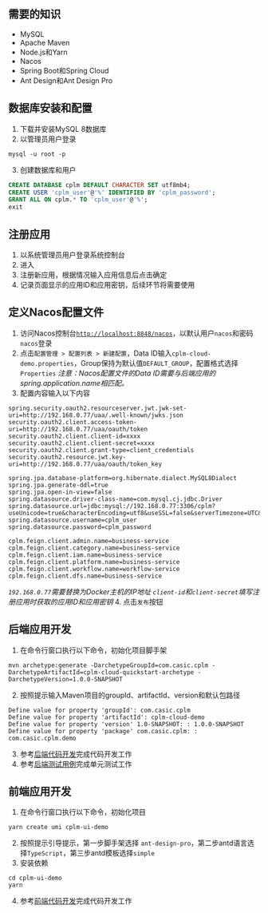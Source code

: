 ## 需要的知识
* MySQL
* Apache Maven
* Node.js和Yarn
* Nacos
* Spring Boot和Spring Cloud
* Ant Design和Ant Design Pro

## 数据库安装和配置
1. 下载并安装MySQL 8数据库
2. 以管理员用户登录
```
mysql -u root -p
```
3. 创建数据库和用户
```sql
CREATE DATABASE cplm DEFAULT CHARACTER SET utf8mb4;
CREATE USER 'cplm_user'@'%' IDENTIFIED BY 'cplm_password';
GRANT ALL ON cplm.* TO 'cplm_user'@'%';
exit
``` 

## 注册应用
1. 以系统管理员用户登录系统控制台
2. 进入
3. 注册新应用，根据情况输入应用信息后点击确定
4. 记录页面显示的应用ID和应用密钥，后续环节将需要使用

## 定义Nacos配置文件
1. 访问Nacos控制台[`http://localhost:8848/nacos`](http://localhost:8848/nacos)，以默认用户`nacos`和密码`nacos`登录
2. 点击` 配置管理 > 配置列表 > 新建配置 `，Data ID输入`cplm-cloud-demo.properties`，Group保持为默认值`DEFAULT_GROUP`，配置格式选择`Properties`
*注意：Nacos配置文件的Data ID需要与后端应用的spring.application.name相匹配。*
3. 配置内容输入以下内容
```
spring.security.oauth2.resourceserver.jwt.jwk-set-uri=http://192.168.0.77/uaa/.well-known/jwks.json
security.oauth2.client.access-token-uri=http://192.168.0.77/uaa/oauth/token
security.oauth2.client.client-id=xxxx
security.oauth2.client.client-secret=xxxx
security.oauth2.client.grant-type=client_credentials
security.oauth2.resource.jwt.key-uri=http://192.168.0.77/uaa/oauth/token_key

spring.jpa.database-platform=org.hibernate.dialect.MySQL8Dialect
spring.jpa.generate-ddl=true
spring.jpa.open-in-view=false
spring.datasource.driver-class-name=com.mysql.cj.jdbc.Driver
spring.datasource.url=jdbc:mysql://192.168.0.77:3306/cplm?useUnicode=true&characterEncoding=utf8&useSSL=false&serverTimezone=UTC&allowPublicKeyRetrieval=true
spring.datasource.username=cplm_user
spring.datasource.password=cplm_password

cplm.feign.client.admin.name=business-service
cplm.feign.client.category.name=business-service
cplm.feign.client.iam.name=business-service
cplm.feign.client.platform.name=business-service
cplm.feign.client.workflow.name=workflow-service
cplm.feign.client.dfs.name=business-service
```
*`192.168.0.77`需要替换为Docker主机的IP地址*
*`client-id`和`client-secret`填写注册应用时获取的应用ID和应用密钥*
4. 点击`发布`按钮

## 后端应用开发
1. 在命令行窗口执行以下命令，初始化项目脚手架
```
mvn archetype:generate -DarchetypeGroupId=com.casic.cplm -DarchetypeArtifactId=cplm-cloud-quickstart-archetype -DarchetypeVersion=1.0.0-SNAPSHOT
```
2. 按照提示输入Maven项目的groupId、artifactId、version和默认包路径
```
Define value for property 'groupId': com.casic.cplm
Define value for property 'artifactId': cplm-cloud-demo
Define value for property 'version' 1.0-SNAPSHOT: : 1.0.0-SNAPSHOT
Define value for property 'package' com.casic.cplm: : com.casic.cplm.demo
```
3. 参考[后端代码开发](后端代码开发.md)完成代码开发工作
4. 参考[后端测试用例](后端测试用例.md)完成单元测试工作

## 前端应用开发
1. 在命令行窗口执行以下命令，初始化项目
```
yarn create umi cplm-ui-demo
```
2. 按照提示引导提示，第一步脚手架选择 `ant-design-pro`，第二步antd语言选择`TypeScript`，第三步antd模板选择`simple`
3. 安装依赖
```
cd cplm-ui-demo
yarn
```
4. 参考[前端代码开发](前端代码开发.md)完成代码开发工作


 

